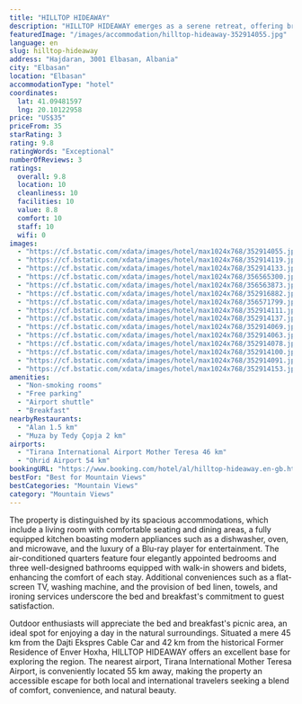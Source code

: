 ```yaml
---
title: "HILLTOP HIDEAWAY"
description: "HILLTOP HIDEAWAY emerges as a serene retreat, offering breathtaking mountain views and a tranquil garden setting, located approximately 43 km from the bustling Skanderbeg Square."
featuredImage: "/images/accommodation/hilltop-hideaway-352914055.jpg"
language: en
slug: hilltop-hideaway
address: "Hajdaran, 3001 Elbasan, Albania"
city: "Elbasan"
location: "Elbasan"
accommodationType: "hotel"
coordinates:
  lat: 41.09481597
  lng: 20.10122958
price: "US$35"
priceFrom: 35
starRating: 3
rating: 9.8
ratingWords: "Exceptional"
numberOfReviews: 3
ratings:
  overall: 9.8
  location: 10
  cleanliness: 10
  facilities: 10
  value: 8.8
  comfort: 10
  staff: 10
  wifi: 0
images:
  - "https://cf.bstatic.com/xdata/images/hotel/max1024x768/352914055.jpg?k=92a01e9211a33731329802fd19cf05cf399d2bba688312e7430db0e68fcbbbb5&o=&hp=1"
  - "https://cf.bstatic.com/xdata/images/hotel/max1024x768/352914119.jpg?k=a1f5d08947804251c24b9b10098bc5aafbc21f985d8e6ea78dd40478d5656f9d&o=&hp=1"
  - "https://cf.bstatic.com/xdata/images/hotel/max1024x768/352914133.jpg?k=9ea7e2f9668582213759b2b4498ddffe73bc1d2be224cc2a0b6c4dbd484468db&o=&hp=1"
  - "https://cf.bstatic.com/xdata/images/hotel/max1024x768/356565300.jpg?k=fe6865f4f5a32039091002685ab995eef4586c38749ebfdf1ad94c9c45181696&o=&hp=1"
  - "https://cf.bstatic.com/xdata/images/hotel/max1024x768/356563873.jpg?k=0f1d5d75f7b0b21b40e0079c26681e1ebb38f6ef83f18056af61a24d9490a10e&o=&hp=1"
  - "https://cf.bstatic.com/xdata/images/hotel/max1024x768/352916882.jpg?k=0d286dd8778dcde7e82a7549c813260283774e89d6ad211b24841e21cdfea080&o=&hp=1"
  - "https://cf.bstatic.com/xdata/images/hotel/max1024x768/356571799.jpg?k=99e8e2ecc82e805626f8f51126dbc34dd1ab9fca8dca3159efb5dc1612767ebd&o=&hp=1"
  - "https://cf.bstatic.com/xdata/images/hotel/max1024x768/352914111.jpg?k=eef6c42b723bbd78d887abbe412260f9bcc5b2b4da8f355ddf69cfd5d11fc1fc&o=&hp=1"
  - "https://cf.bstatic.com/xdata/images/hotel/max1024x768/352914137.jpg?k=1ea03f42a39f4b1cdcaffc3949a54e5740385d38b72559ecd4669978c0bd84c6&o=&hp=1"
  - "https://cf.bstatic.com/xdata/images/hotel/max1024x768/352914069.jpg?k=4729557f282599266561e8032e67fae143280e79cb985569f0597f83a4e79a38&o=&hp=1"
  - "https://cf.bstatic.com/xdata/images/hotel/max1024x768/352914063.jpg?k=49f951b75777ec92aedac795bfb25a1072ca6440a60438f6849b692d0dad5b75&o=&hp=1"
  - "https://cf.bstatic.com/xdata/images/hotel/max1024x768/352914078.jpg?k=a361ab100090f988443e7ff760157345be9b282ad8b03332f6fdecf7fae604ee&o=&hp=1"
  - "https://cf.bstatic.com/xdata/images/hotel/max1024x768/352914100.jpg?k=e882414d6c474d00d8807941cb68913dc5f2f56811e99443057af3c18759b08f&o=&hp=1"
  - "https://cf.bstatic.com/xdata/images/hotel/max1024x768/352914091.jpg?k=249d8ddab585a46bdc7863ade3e0b0d72f5efdf92f35a1168405431e8bfda1d5&o=&hp=1"
  - "https://cf.bstatic.com/xdata/images/hotel/max1024x768/352914153.jpg?k=1d757a958111939a11b96520a3c5fc3b648057d1f65014988b9f109a98b4b3ee&o=&hp=1"
amenities:
  - "Non-smoking rooms"
  - "Free parking"
  - "Airport shuttle"
  - "Breakfast"
nearbyRestaurants:
  - "Alan 1.5 km"
  - "Muza by Tedy Çopja 2 km"
airports:
  - "Tirana International Airport Mother Teresa 46 km"
  - "Ohrid Airport 54 km"
bookingURL: "https://www.booking.com/hotel/al/hilltop-hideaway.en-gb.html?aid=8035640"
bestFor: "Best for Mountain Views"
bestCategories: "Mountain Views"
category: "Mountain Views"
---
```


The property is distinguished by its spacious accommodations, which include a living room with comfortable seating and dining areas, a fully equipped kitchen boasting modern appliances such as a dishwasher, oven, and microwave, and the luxury of a Blu-ray player for entertainment. The air-conditioned quarters feature four elegantly appointed bedrooms and three well-designed bathrooms equipped with walk-in showers and bidets, enhancing the comfort of each stay. Additional conveniences such as a flat-screen TV, washing machine, and the provision of bed linen, towels, and ironing services underscore the bed and breakfast's commitment to guest satisfaction.

Outdoor enthusiasts will appreciate the bed and breakfast's picnic area, an ideal spot for enjoying a day in the natural surroundings. Situated a mere 45 km from the Dajti Ekspres Cable Car and 42 km from the historical Former Residence of Enver Hoxha, HILLTOP HIDEAWAY offers an excellent base for exploring the region. The nearest airport, Tirana International Mother Teresa Airport, is conveniently located 55 km away, making the property an accessible escape for both local and international travelers seeking a blend of comfort, convenience, and natural beauty.